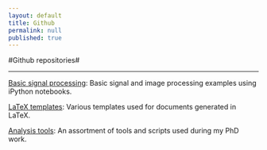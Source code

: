 ```yaml
---
layout: default
title: Github
permalink: null
published: true
---
```


#Github repositories#


---------
[Basic signal processing](https://github.com/richkylet/iPython-signal-processing): Basic signal and image processing examples using iPython notebooks. 

[LaTeX templates](https://github.com/richkylet/LaTeX): Various templates used for documents generated in LaTeX. 

[Analysis tools](https://github.com/richkylet/analysis-tools): An assortment of tools and scripts used during my PhD work. 
